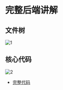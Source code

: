 完整后端讲解  
=====

## 文件树  
![1](https://github.com/KissMyLady/Web-of-Python/blob/master/Web_Server/Img/main_web_tree1.jpg)  

## 核心代码
![2](https://github.com/KissMyLady/Web-of-Python/blob/master/Web_Server/Img/main_web_tree2.jpg)  

- [完整代码](https://github.com/KissMyLady/Web-of-Python/blob/master/Web_Server/mini_trdd_code_cmple.md)   







